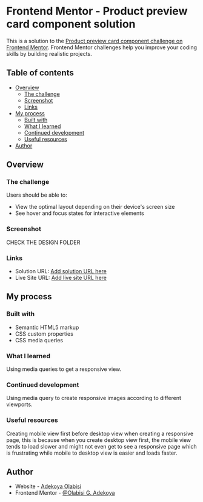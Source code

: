 # Frontend Mentor - Product preview card component solution

This is a solution to the [Product preview card component challenge on Frontend Mentor](https://www.frontendmentor.io/challenges/product-preview-card-component-GO7UmttRfa). Frontend Mentor challenges help you improve your coding skills by building realistic projects. 

## Table of contents

- [Overview](#overview)
  - [The challenge](#the-challenge)
  - [Screenshot](#screenshot)
  - [Links](#links)
- [My process](#my-process)
  - [Built with](#built-with)
  - [What I learned](#what-i-learned)
  - [Continued development](#continued-development)
  - [Useful resources](#useful-resources)
- [Author](#author)




## Overview

### The challenge

Users should be able to:

- View the optimal layout depending on their device's screen size
- See hover and focus states for interactive elements

### Screenshot

CHECK THE DESIGN FOLDER


### Links

- Solution URL: [Add solution URL here](https://your-solution-url.com)
- Live Site URL: [Add live site URL here](https://your-live-site-url.com)

## My process

### Built with

- Semantic HTML5 markup
- CSS custom properties
- CSS media queries


### What I learned
Using media queries to get a responsive view.


### Continued development
Using media query to create responsive images according to different viewports.

### Useful resources

Creating mobile view first before desktop view when creating a responsive page, this is because when you create desktop view first, the mobile view tends to load slower and might not even get to see a responsive page which is frustrating while mobile to desktop view is easier and loads faster.


## Author

- Website - [Adekoya Olabisi](https://www.your-site.com)
- Frontend Mentor - [@Olabisi G. Adekoya](https://www.frontendmentor.io/profile/yourusername)


